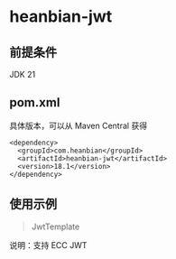 # heanbian-jwt

## 前提条件

JDK 21

## pom.xml

具体版本，可以从 Maven Central 获得

```
<dependency>
  <groupId>com.heanbian</groupId>
  <artifactId>heanbian-jwt</artifactId>
  <version>18.1</version>
</dependency>
```

## 使用示例

> JwtTemplate

说明：支持 ECC JWT